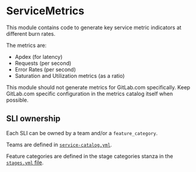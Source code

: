 # ServiceMetrics

This module contains code to generate key service metric indicators
at different burn rates.

The metrics are:

* Apdex (for latency)
* Requests (per second)
* Error Rates (per second)
* Saturation and Utilization metrics (as a ratio)

This module should not generate metrics for GitLab.com specifically. Keep
GitLab.com specific configuration in the metrics catalog itself when possible.

## SLI ownership

Each SLI can be owned by a team and/or a `feature_category`.

Teams are defined in [`service-catalog.yml`](https://gitlab.com/gitlab-com/runbooks/blob/master/services/service-catalog.yml).

Feature categories are defined in the stage categories stanza in the [`stages.yml` file](https://gitlab.com/gitlab-com/www-gitlab-com/blob/master/data/stages.yml).
